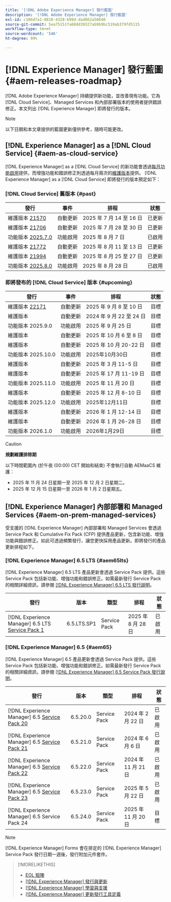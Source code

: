```yaml
---
title: '[!DNL Adobe Experience Manager] 發行藍圖'
description: '[!DNL Adobe Experience Manager] 發行藍圖'
exl-id: c106d7a1-8810-4328-b99d-dad862a50640
source-git-commit: 5ea75151fa68dd30327ab9b9bc519ab379fd5115
workflow-type: tm+mt
source-wordcount: '546'
ht-degree: 99%

---
```



# [!DNL Experience Manager] 發行藍圖 {#aem-releases-roadmap}

[!DNL Adobe Experience Manager] 持續提供新功能，並改善現有功能。它為 [!DNL Cloud Service]、Managed Services 和內部部署版本的使用者提供錯誤修正。本文列出 [!DNL Experience Manager] 即將發行的版本。

>[!NOTE]
>
>以下日期和本文章提供的藍圖更新僅供參考，隨時可能更改。

## [!DNL Experience Manager] as a [!DNL Cloud Service] {#aem-as-cloud-service}

[!DNL Experience Manager] as a [!DNL Cloud Service] 的新功能會透過[每月功能啟用](https://experienceleague.adobe.com/zh-hant/docs/experience-manager-cloud-service/content/release-notes/release-notes/release-notes-current)提供，而增強功能和錯誤修正則透過每月兩次的[維護版本](https://experienceleague.adobe.com/zh-hant/docs/experience-manager-cloud-service/content/release-notes/maintenance/latest)提供。
[!DNL Experience Manager] as a [!DNL Cloud Service] 即將發行的版本預定如下：

### [!DNL Cloud Service] 舊版本 {#past}

| 發行 | 事件 | 排程 | 狀態 |
|---|---|---|---|
| 維護版本 [21570](https://experienceleague.adobe.com/zh-hant/docs/experience-manager-cloud-service/content/release-notes/maintenance/2025/2025-7-0#21570) | 自動更新 | 2025 年 7 月 14 至 16 日 | 已更新 |
| 維護版本 [21706](https://experienceleague.adobe.com/zh-hant/docs/experience-manager-cloud-service/content/release-notes/maintenance/2025/2025-7-0#21706) | 自動更新 | 2025 年 7 月 28 至 30 日 | 已更新 |
| 功能版本 [2025.7.0](https://experienceleague.adobe.com/zh-hant/docs/experience-manager-cloud-service/content/release-notes/release-notes/2025/release-notes-2025-7-0) | 功能啟用 | 2025 年 8 月 7 日 | 已啟用 |
| 維護版本 [21772](https://experienceleague.adobe.com/zh-hant/docs/experience-manager-cloud-service/content/release-notes/maintenance/2025/2025-8-0#21772) | 自動更新 | 2025 年 8 月 11 至 13 日 | 已更新 |
| 維護版本 [21994](https://experienceleague.adobe.com/en/docs/experience-manager-cloud-service/content/release-notes/maintenance/2025/2025-8-0#21994) | 自動更新 | 2025 年 8 月 25 至 27 日 | 已更新 |
| 功能版本 [2025.8.0](https://experienceleague.adobe.com/zh-hant/docs/experience-manager-cloud-service/content/release-notes/release-notes/release-notes-current) | 功能啟用 | 2025 年 8 月 28 日 | 已啟用 |

### 即將發布的 [!DNL Cloud Service] 版本 {#upcoming}

| 發行 | 事件 | 排程 | 狀態 |
|---|---|---|---|
| 維護版本 [22171](https://experienceleague.adobe.com/zh-hant/docs/experience-manager-cloud-service/content/release-notes/maintenance/latest) | 自動更新 | 2025 年 9 月 8 至 10 日 | 目標 |
| 維護版本 | 自動更新 | 2024 年 9 月 22 至 24 日 | 目標 |
| 功能版本 2025.9.0 | 功能啟用 | 2025 年 9 月 25 日 | 目標 |
| 維護版本 | 自動更新 | 2025 年 10 月 6 至 8 日 | 目標 |
| 維護版本 | 自動更新 | 2025 年 10 月 20-22 日 | 目標 |
| 功能版本 2025.10.0 | 功能啟用 | 2025年10月30日 | 目標 |
| 維護版本 | 自動更新 | 2025 年 3 月 11-5 日 | 目標 |
| 維護版本 | 自動更新 | 2025 年 17 月 11-19 日 | 目標 |
| 功能版本 2025.11.0 | 功能啟用 | 2025 年 11 月 20 日 | 目標 |
| 維護版本 | 自動更新 | 2025 年 12 月 8-10 日 | 目標 |
| 功能版本 2025.12.0 | 功能啟用 | 2025年12月11日 | 目標 |
| 維護版本 | 自動更新 | 2026 年 1 月 12-14 日 | 目標 |
| 維護版本 | 自動更新 | 2026 年 1 月 26-28 日 | 目標 |
| 功能版本 2026.1.0 | 功能啟用 | 2026年1月29日 | 目標 |

>[!CAUTION]
>
>**規劃維護排除期**
>
> 以下時間範圍內 (於午夜 (00:00) CET 開始和結束) 不會執行自動 AEMaaCS 維護：
>
>* 2025 年 11 月 24 日星期一至 2025 年 12 月 2 日星期二。
>* 2025 年 12 月 15 日星期一至 2026 年 1 月 2 日星期五。

## [!DNL Experience Manager] 內部部署和 Managed Services {#aem-on-prem-managed-services}

受支援的 [!DNL Experience Manager] 內部部署和 Managed Services 會透過 Service Pack 和 Cumulative Fix Pack (CFP) 提供產品更新，包含新功能、增強功能與錯誤修正。如此可透過頻繁發行，讓您更快採用產品更新。即將發行的產品更新排程如下。

### [!DNL Experience Manager] 6.5 LTS {#aem65lts}

[!DNL Experience Manager] 6.5 LTS 產品更新會透過 Service Pack 提供。這些 Service Pack 包括新功能、增強功能和錯誤修正。如需最新發行 Service Pack 的相關詳細資訊，請參閱 [[!DNL Experience Manager] 6.5 LTS 發行說明](https://experienceleague.adobe.com/zh-hant/docs/experience-manager-65-lts/content/release-notes/release-notes)。

| 發行 | 版本 | 類型 | 排程 | 狀態 |
|---|---|---|---|---|
| [!DNL Experience Manager] 6.5 LTS [Service Pack 1](https://experienceleague.adobe.com/zh-hant/docs/experience-manager-65-lts/content/release-notes/release-notes) | 6.5.LTS.SP1 | Service Pack | 2025 年 8 月 28 日 | 已啟用 |

### [!DNL Experience Manager] 6.5 {#aem65}

[!DNL Experience Manager] 6.5 產品更新會透過 Service Pack 提供。這些 Service Pack 包括新功能、增強功能和錯誤修正。如需最新發行 Service Pack 的相關詳細資訊，請參閱 [[!DNL Experience Manager] 6.5 Service Pack 發行說明](https://experienceleague.adobe.com/zh-hant/docs/experience-manager-65/content/release-notes/release-notes)。

| 發行 | 版本 | 類型 | 排程 | 狀態 |
|---|---|---|---|---|
| [!DNL Experience Manager] 6.5 [Service Pack 20](https://experienceleague.adobe.com/zh-hant/docs/experience-manager-65/content/release-notes/service-pack/6-5-20) | 6.5.20.0 | Service Pack | 2024 年 2 月 22 日 | 已啟用 |
| [!DNL Experience Manager] 6.5 [Service Pack 21](https://experienceleague.adobe.com/zh-hant/docs/experience-manager-65/content/release-notes/service-pack/6-5-21) | 6.5.21.0 | Service Pack | 2024 年 6 月 6 日 | 已啟用 |
| [!DNL Experience Manager] 6.5 [Service Pack 22](https://experienceleague.adobe.com/zh-hant/docs/experience-manager-65/content/release-notes/service-pack/6-5-22) | 6.5.22.0 | Service Pack | 2024 年 11 月 21 日 | 已啟用 |
| [!DNL Experience Manager] 6.5 [Service Pack 23](https://experienceleague.adobe.com/zh-hant/docs/experience-manager-65/content/release-notes/release-notes) | 6.5.23.0 | Service Pack | 2025 年 5 月 22 日 | 已啟用 |
| [!DNL Experience Manager] 6.5 Service Pack 24 | 6.5.24.0 | Service Pack | 2025 年 11 月 20 日 | 目標 |

>[!NOTE]
>
>[!DNL Experience Manager] Forms 會在排定的 [!DNL Experience Manager] Service Pack 發行日期一週後，發行附加元件套件。

>[!MORELIKETHIS]
>
>* [EOL 矩陣](https://helpx.adobe.com/tw/support/programs/eol-matrix.html)
>* [[!DNL Experience Manager] 發行與更新](https://experienceleague.adobe.com/zh-hant/docs/experience-manager-release-information/aem-release-updates/aem-releases-updates)
>* [[!DNL Experience Manager] 學習與支援](https://experienceleague.adobe.com/zh-hant/docs/experience-manager-cloud-service)
>* [[!DNL Experience Manager] 更新發行工具定義](/help/using/update-release-vehicle-definitions.md)
